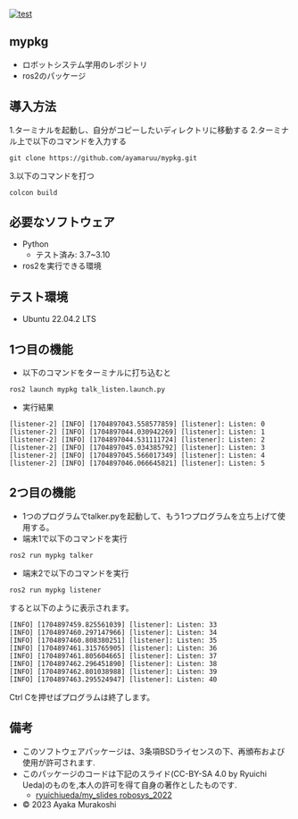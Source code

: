 [![test](https://github.com/ayamaruu/mypkg/actions/workflows/test.yml/badge.svg)](https://github.com/ayamaruu/mypkg/actions/workflows/test.yml)
## mypkg
* ロボットシステム学用のレポジトリ
* ros2のパッケージ
## 導入方法
1.ターミナルを起動し、自分がコピーしたいディレクトリに移動する
2.ターミナル上で以下のコマンドを入力する
```
git clone https://github.com/ayamaruu/mypkg.git
```
3.以下のコマンドを打つ
```
colcon build
```

## 必要なソフトウェア
* Python
  * テスト済み: 3.7~3.10
* ros2を実行できる環境

## テスト環境
* Ubuntu 22.04.2 LTS
## 1つ目の機能
* 以下のコマンドをターミナルに打ち込むと
```
ros2 launch mypkg talk_listen.launch.py
```
* 実行結果
```
[listener-2] [INFO] [1704897043.558577859] [listener]: Listen: 0
[listener-2] [INFO] [1704897044.030942269] [listener]: Listen: 1
[listener-2] [INFO] [1704897044.531111724] [listener]: Listen: 2
[listener-2] [INFO] [1704897045.034385792] [listener]: Listen: 3
[listener-2] [INFO] [1704897045.566017349] [listener]: Listen: 4
[listener-2] [INFO] [1704897046.066645821] [listener]: Listen: 5
```
## 2つ目の機能
* 1つのプログラムでtalker.pyを起動して、もう1つプログラムを立ち上げて使用する。
* 端末1で以下のコマンドを実行
```
ros2 run mypkg talker
```
* 端末2で以下のコマンドを実行
```
ros2 run mypkg listener
```
すると以下のように表示されます。
```
[INFO] [1704897459.825561039] [listener]: Listen: 33
[INFO] [1704897460.297147966] [listener]: Listen: 34
[INFO] [1704897460.808380251] [listener]: Listen: 35
[INFO] [1704897461.315765905] [listener]: Listen: 36
[INFO] [1704897461.805604665] [listener]: Listen: 37
[INFO] [1704897462.296451890] [listener]: Listen: 38
[INFO] [1704897462.801038988] [listener]: Listen: 39
[INFO] [1704897463.295524947] [listener]: Listen: 40
```
Ctrl Cを押せばプログラムは終了します。
## 備考
* このソフトウェアパッケージは、3条項BSDライセンスの下、再頒布および使用が許可されます.
* このパッケージのコードは下記のスライド(CC-BY-SA 4.0 by Ryuichi Ueda)のものを,本人の許可を得て自身の著作としたものです.
     * [ryuichiueda/my_slides robosys_2022](http://githb.com/ryuichiueda/my_slides/tree/master/robosys_2022)
* © 2023 Ayaka Murakoshi

